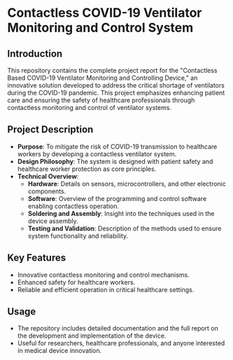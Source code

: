 # Contactless COVID-19 Ventilator Monitoring and Control System

## Introduction
This repository contains the complete project report for the "Contactless Based COVID-19 Ventilator Monitoring and Controlling Device," an innovative solution developed to address the critical shortage of ventilators during the COVID-19 pandemic. This project emphasizes enhancing patient care and ensuring the safety of healthcare professionals through contactless monitoring and control of ventilator systems.

## Project Description
- **Purpose**: To mitigate the risk of COVID-19 transmission to healthcare workers by developing a contactless ventilator system.
- **Design Philosophy**: The system is designed with patient safety and healthcare worker protection as core principles.
- **Technical Overview**: 
  - **Hardware**: Details on sensors, microcontrollers, and other electronic components.
  - **Software**: Overview of the programming and control software enabling contactless operation.
  - **Soldering and Assembly**: Insight into the techniques used in the device assembly.
  - **Testing and Validation**: Description of the methods used to ensure system functionality and reliability.

## Key Features
- Innovative contactless monitoring and control mechanisms.
- Enhanced safety for healthcare workers.
- Reliable and efficient operation in critical healthcare settings.

## Usage
- The repository includes detailed documentation and the full report on the development and implementation of the device.
- Useful for researchers, healthcare professionals, and anyone interested in medical device innovation.


